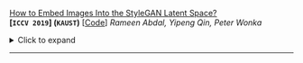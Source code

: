 <span id="abdal2019image2stylegan"></span>
[How to Embed Images Into the StyleGAN Latent Space?](https://arxiv.org/pdf/1904.03189.pdf)  
**[`ICCV 2019`] (`KAUST`)**	[[Code](https://github.com/NVlabs/stylegan)]
*Rameen Abdal, Yipeng Qin, Peter Wonka*

<details><summary>Click to expand</summary><p>

> **Summary**

They propose an embedding algorithm to map a given image into the latent space of StyleGAN pre-trained on the FFHQ dataset. This embedding enables semantic image editing operations that can be applied to existing photographs. They show results for *image morphing*, *style transfer*, and *expression transfer*.

> **Details**

<div align="center">
	<img src="https://raw.githubusercontent.com/yzy1996/Image-Hosting/master/20210110163352.png" width="500" />
</div>

</p></details>

---

